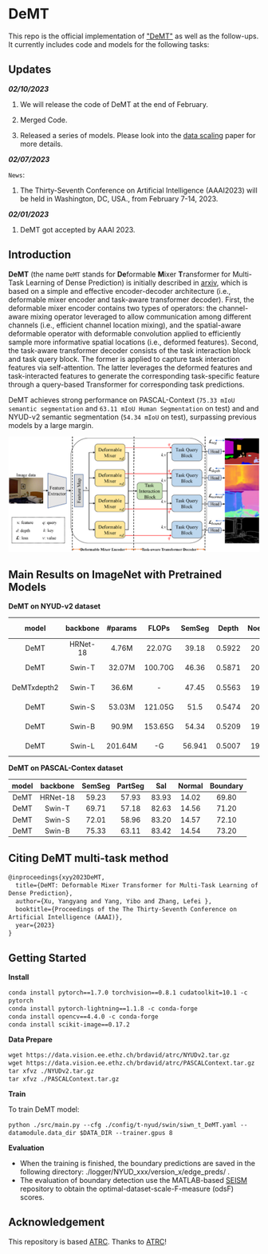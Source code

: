 # DeMT

This repo is the official implementation of ["DeMT"](https://arxiv.org/abs/2301.03461) as well as the follow-ups. It currently includes code and models for the following tasks:



## Updates

***02/10/2023***
1. We will release the code of DeMT at the end of February.

2. Merged Code.

3. Released a series of models. Please look into the [data scaling](https://arxiv.org/abs/2301.03461) paper for more details.

***02/07/2023***

`News`: 

1. The Thirty-Seventh Conference on Artificial Intelligence (AAAI2023) will be held in Washington, DC, USA., from February 7-14, 2023.


***02/01/2023***

1. DeMT got accepted by AAAI 2023. 


## Introduction

**DeMT** (the name `DeMT` stands for **De**formable **M**ixer **T**ransformer for Multi-Task Learning of Dense
Prediction) is initially described in [arxiv](https://arxiv.org/pdf/2301.03461.pdf), which is based on a simple and effective encoder-decoder architecture (i.e., deformable mixer encoder and task-aware transformer decoder). First, the deformable mixer encoder contains two types of operators: the
channel-aware mixing operator leveraged to allow communication among different channels (i.e., efficient channel location mixing), and the spatial-aware deformable operator with deformable convolution applied to efficiently sample more informative spatial locations (i.e., deformed features). Second, the task-aware transformer decoder consists of the task interaction block and task query block. The former is applied to capture task interaction features via self-attention. The latter leverages the deformed features and task-interacted features to generate the corresponding task-specific feature through a query-based Transformer for corresponding task predictions.

DeMT achieves strong performance on PASCAL-Context (`75.33 mIoU semantic segmentation` and `63.11 mIoU Human Segmentation` on test) and
 and NYUD-v2 semantic segmentation (`54.34 mIoU` on test), surpassing previous models by a large margin.

![DeMT](figures/overflow.png)

## Main Results on ImageNet with Pretrained Models

**DeMT on NYUD-v2 dataset**

| model|backbone|#params| FLOPs | SemSeg| Depth | Noemal|Boundary| model checkpopint | log |
| :---: | :---: | :---: | :---: | :---: | :---: | :---: | :---: |:---: |:---: |
| DeMT |HRNet-18| 4.76M  | 22.07G  | 39.18 | 0.5922 | 20.21| 76.4 | [Google Drive]() | [log]()  |
| DeMT | Swin-T | 32.07M | 100.70G | 46.36 | 0.5871 | 20.60| 76.9 | [Google Drive](https://drive.google.com/file/d/1IfQRVyvaVkEfybzh4QAz9Vq_0U38Hngq/view?usp=share_link) | [log](https://drive.google.com/file/d/1eAtQVJLcvIOMwAfKyl2NmYfe3hPne_WK/view?usp=share_link)  |
| DeMTxdepth2 | Swin-T | 36.6M| - | 47.45 | 0.5563| 19.90| 77.0 | [Google Drive](https://drive.google.com/file/d/1Rz4R9vu8bGtskpJDlVfgexYZoHtz8j8k/view?usp=share_link) | [log](https://drive.google.com/file/d/1TPo4pMjbhPAn3gxKOt4P7hVSPJe1Lpsn/view?usp=share_link)  |
| DeMT | Swin-S | 53.03M | 121.05G | 51.5 | 0.5474 | 20.02 | 78.1 | [Google Drive](https://drive.google.com/drive/folders/1jINF9WOyILqrPcsprWbM5VSCEWozsc1c) | [log](https://drive.google.com/drive/folders/1jINF9WOyILqrPcsprWbM5VSCEWozsc1c)|
| DeMT | Swin-B | 90.9M | 153.65G | 54.34 | 0.5209 | 19.21 | 78.5 | [Google Drive]() | [log]() |
| DeMT | Swin-L | 201.64M | -G | 56.941 | 0.5007 | 19.14 | 78.8 | [Google Drive]() | [log]() |

**DeMT on PASCAL-Contex dataset**

| model | backbone |  SemSeg | PartSeg | Sal | Normal| Boundary| 
| :---: | :---: | :---: | :---: | :---: | :---: | :---: |
| DeMT |HRNet-18| 59.23 | 57.93 | 83.93| 14.02 | 69.80 |
| DeMT | Swin-T | 69.71 | 57.18 | 82.63| 14.56 | 71.20 |
| DeMT | Swin-S | 72.01 | 58.96 | 83.20| 14.57 | 72.10 | 
| DeMT | Swin-B | 75.33 | 63.11 | 83.42| 14.54 | 73.20 |



## Citing DeMT multi-task method

```
@inproceedings{xyy2023DeMT,
  title={DeMT: Deformable Mixer Transformer for Multi-Task Learning of Dense Prediction},
  author={Xu, Yangyang and Yang, Yibo and Zhang, Lefei },
  booktitle={Proceedings of the The Thirty-Seventh Conference on Artificial Intelligence (AAAI)},
  year={2023}
}
```


## Getting Started
**Install**

```
conda install pytorch==1.7.0 torchvision==0.8.1 cudatoolkit=10.1 -c pytorch
conda install pytorch-lightning==1.1.8 -c conda-forge
conda install opencv==4.4.0 -c conda-forge
conda install scikit-image==0.17.2
```

**Data Prepare**
```
wget https://data.vision.ee.ethz.ch/brdavid/atrc/NYUDv2.tar.gz
wget https://data.vision.ee.ethz.ch/brdavid/atrc/PASCALContext.tar.gz
tar xfvz ./NYUDv2.tar.gz 
tar xfvz ./PASCALContext.tar.gz
```


**Train**

To train DeMT model:
```
python ./src/main.py --cfg ./config/t-nyud/swin/siwn_t_DeMT.yaml --datamodule.data_dir $DATA_DIR --trainer.gpus 8
```

**Evaluation**

- When the training is finished, the boundary predictions are saved in the following directory: ./logger/NYUD_xxx/version_x/edge_preds/ .
- The evaluation of boundary detection use the MATLAB-based [SEISM](https://github.com/jponttuset/seism) repository to obtain the optimal-dataset-scale-F-measure (odsF) scores.


## Acknowledgement
This repository is based [ATRC](https://github.com/brdav/atrc). Thanks to [ATRC](https://github.com/brdav/atrc)!

